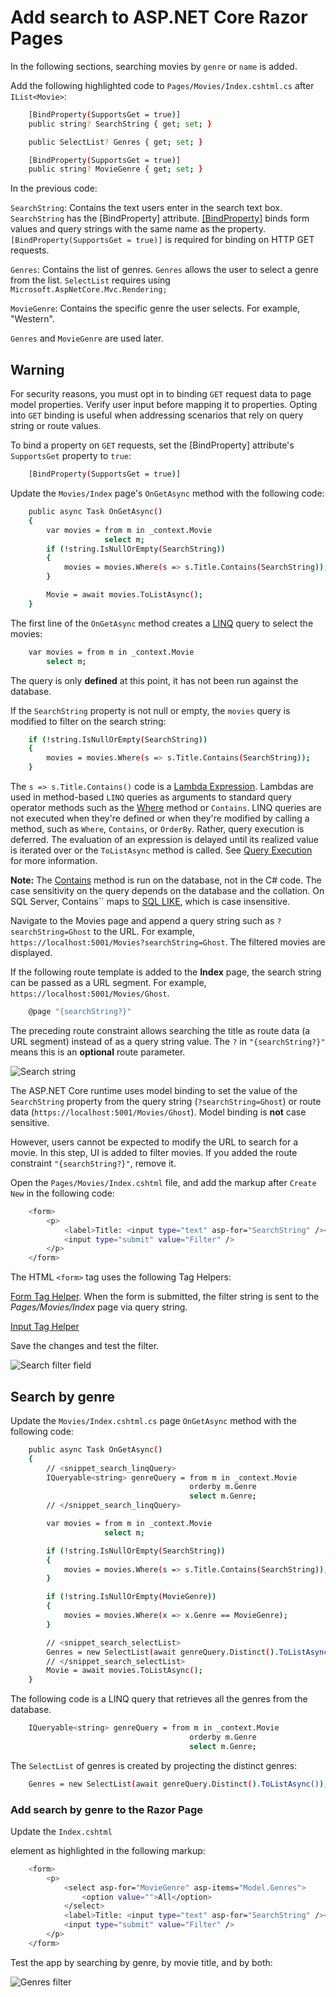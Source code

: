 # Add search to ASP.NET Core Razor Pages

In the following sections, searching movies by ``genre`` or ``name`` is added.

Add the following highlighted code to ``Pages/Movies/Index.cshtml.cs`` after ``IList<Movie>``:

```bash
    [BindProperty(SupportsGet = true)]
    public string? SearchString { get; set; }

    public SelectList? Genres { get; set; }

    [BindProperty(SupportsGet = true)]
    public string? MovieGenre { get; set; }
```

In the previous code:

``SearchString``: Contains the text users enter in the search text box. ``SearchString`` has the [BindProperty] attribute. 
[[BindProperty]](https://learn.microsoft.com/en-us/dotnet/api/microsoft.aspnetcore.mvc.bindpropertyattribute) binds form values and query strings with the same name as the property. ``[BindProperty(SupportsGet = true)]`` is required for binding on HTTP GET requests.

``Genres``: Contains the list of genres. ``Genres`` allows the user to select a genre from the list. ``SelectList`` requires using ``Microsoft.AspNetCore.Mvc.Rendering;``

``MovieGenre``: Contains the specific genre the user selects. For example, "Western".

``Genres`` and ``MovieGenre`` are used later.

## Warning

For security reasons, you must opt in to binding ``GET`` request data to page model properties. Verify user input before mapping it to properties. Opting into ``GET`` binding is useful when addressing scenarios that rely on query string or route values.

To bind a property on ``GET`` requests, set the [BindProperty] attribute's ``SupportsGet`` property to ``true``:

```bash
    [BindProperty(SupportsGet = true)]
```

Update the ``Movies/Index`` page's ``OnGetAsync`` method with the following code:

```bash
    public async Task OnGetAsync()
    {
        var movies = from m in _context.Movie
                     select m;
        if (!string.IsNullOrEmpty(SearchString))
        {
            movies = movies.Where(s => s.Title.Contains(SearchString));
        }

        Movie = await movies.ToListAsync();
    }
```

The first line of the ``OnGetAsync`` method creates a [LINQ](https://learn.microsoft.com/en-us/dotnet/csharp/programming-guide/concepts/linq/) query to select the movies:

```bash
    var movies = from m in _context.Movie
        select m;
```

The query is only **defined** at this point, it has not been run against the database.

If the ``SearchString`` property is not null or empty, the ``movies`` query is modified to filter on the search string:

```bash
    if (!string.IsNullOrEmpty(SearchString))
    {
        movies = movies.Where(s => s.Title.Contains(SearchString));
    }
```

The ``s => s.Title.Contains()`` code is a [Lambda Expression](https://learn.microsoft.com/en-us/dotnet/csharp/programming-guide/statements-expressions-operators/lambda-expressions). Lambdas are used in method-based ``LINQ`` queries as arguments to standard query operator methods such as the [Where](https://learn.microsoft.com/en-us/dotnet/csharp/programming-guide/concepts/linq/query-syntax-and-method-syntax-in-linq) method or ``Contains``. LINQ queries are not executed when they're defined or when they're modified by calling a method, such as ``Where``, ``Contains``, or ``OrderBy``. Rather, query execution is deferred. The evaluation of an expression is delayed until its realized value is iterated over or the ``ToListAsync`` method is called. See [Query Execution](https://learn.microsoft.com/en-us/dotnet/csharp/linq/get-started/introduction-to-linq-queries#deferred) for more information.

**Note:** The [Contains](https://learn.microsoft.com/en-us/dotnet/api/system.data.objects.dataclasses.entitycollection-1.contains) method is run on the database, not in the C# code. The case sensitivity on the query depends on the database and the collation. On SQL Server, Contains`` maps to [SQL LIKE](https://learn.microsoft.com/en-us/sql/t-sql/language-elements/like-transact-sql), which is case insensitive.

Navigate to the Movies page and append a query string such as ``?searchString=Ghost`` to the URL. For example, ``https://localhost:5001/Movies?searchString=Ghost``. The filtered movies are displayed.

If the following route template is added to the **Index** page, the search string can be passed as a URL segment. For example, ``https://localhost:5001/Movies/Ghost``.

```bash
    @page "{searchString?}"
```

The preceding route constraint allows searching the title as route data (a URL segment) instead of as a query string value. The ``?`` in ``"{searchString?}"`` means this is an **optional** route parameter.

![Search string](assets/images/search.jpg "Search string")

The ASP.NET Core runtime uses model binding to set the value of the ``SearchString`` property from the query string (``?searchString=Ghost``) or route data (``https://localhost:5001/Movies/Ghost``). Model binding is **not** case sensitive.

However, users cannot be expected to modify the URL to search for a movie. In this step, UI is added to filter movies. If you added the route constraint ``"{searchString?}"``, remove it.

Open the ``Pages/Movies/Index.cshtml`` file, and add the markup after ``Create New`` in the following code:

```bash
    <form>
        <p>
            <label>Title: <input type="text" asp-for="SearchString" /></label>
            <input type="submit" value="Filter" />
        </p>
    </form>
```

The HTML ``<form>`` tag uses the following Tag Helpers:

[Form Tag Helper](https://learn.microsoft.com/en-us/aspnet/core/mvc/views/working-with-forms?view=aspnetcore-9.0#the-form-tag-helper). When the form is submitted, the filter string is sent to the *Pages/Movies/Index* page via query string.

[Input Tag Helper](https://learn.microsoft.com/en-us/aspnet/core/mvc/views/working-with-forms?view=aspnetcore-9.0#the-input-tag-helper)

Save the changes and test the filter.

![Search filter field](assets/images/search-filter-field.jpg "Search filter field")

## Search by genre

Update the ``Movies/Index.cshtml.cs`` page ``OnGetAsync`` method with the following code:

```bash
    public async Task OnGetAsync()
    {
        // <snippet_search_linqQuery>
        IQueryable<string> genreQuery = from m in _context.Movie
                                        orderby m.Genre
                                        select m.Genre;
        // </snippet_search_linqQuery>

        var movies = from m in _context.Movie
                     select m;

        if (!string.IsNullOrEmpty(SearchString))
        {
            movies = movies.Where(s => s.Title.Contains(SearchString));
        }

        if (!string.IsNullOrEmpty(MovieGenre))
        {
            movies = movies.Where(x => x.Genre == MovieGenre);
        }

        // <snippet_search_selectList>
        Genres = new SelectList(await genreQuery.Distinct().ToListAsync());
        // </snippet_search_selectList>
        Movie = await movies.ToListAsync();
    }
```

The following code is a LINQ query that retrieves all the genres from the database.

```bash
    IQueryable<string> genreQuery = from m in _context.Movie
                                        orderby m.Genre
                                        select m.Genre;
```

The ``SelectList`` of genres is created by projecting the distinct genres:

```bash
    Genres = new SelectList(await genreQuery.Distinct().ToListAsync());
```

### Add search by genre to the Razor Page

Update the ``Index.cshtml`` [<form>](https://developer.mozilla.org/docs/Web/HTML/Element/form) element as highlighted in the following markup:

```bash
    <form>
        <p>
            <select asp-for="MovieGenre" asp-items="Model.Genres">
                <option value="">All</option>
            </select>
            <label>Title: <input type="text" asp-for="SearchString" /></label>
            <input type="submit" value="Filter" />
        </p>
    </form>
```

Test the app by searching by genre, by movie title, and by both:

![Genres filter](assets/images/genres.jpg "Genres filter")
